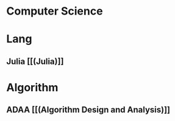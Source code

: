 # Computer Science

# Lang

## Julia [[(Julia)]]

# Algorithm

## ADAA [[(Algorithm Design and Analysis)]]